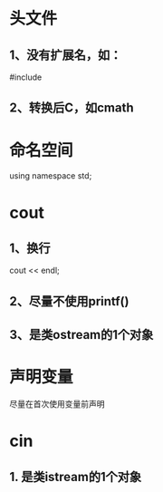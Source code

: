 # 头文件
## 1、没有扩展名，如：

#include <iostream>

## 2、转换后C，如cmath

# 命名空间
using namespace std;

# cout
## 1、换行
cout << endl;
## 2、尽量不使用printf()
## 3、是类ostream的1个对象

# 声明变量
尽量在首次使用变量前声明

# cin
## 1. 是类istream的1个对象